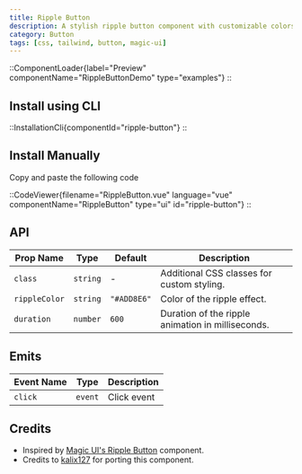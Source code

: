 ```yaml
---
title: Ripple Button
description: A stylish ripple button component with customizable colors and animation duration.
category: Button
tags: [css, tailwind, button, magic-ui]
---
```


::ComponentLoader{label="Preview" componentName="RippleButtonDemo" type="examples"}
::

## Install using CLI

::InstallationCli{componentId="ripple-button"}
::

## Install Manually

Copy and paste the following code

::CodeViewer{filename="RippleButton.vue" language="vue" componentName="RippleButton" type="ui" id="ripple-button"}
::

## API

| Prop Name     | Type     | Default     | Description                                       |
| ------------- | -------- | ----------- | ------------------------------------------------- |
| `class`       | `string` | -           | Additional CSS classes for custom styling.        |
| `rippleColor` | `string` | `"#ADD8E6"` | Color of the ripple effect.                       |
| `duration`    | `number` | `600`       | Duration of the ripple animation in milliseconds. |

## Emits

| Event Name | Type    | Description |
| ---------- | ------- | ----------- |
| `click`    | `event` | Click event |

## Credits

- Inspired by [Magic UI's Ripple Button](https://magicui.design/docs/components/ripple-button) component.
- Credits to [kalix127](https://github.com/kalix127) for porting this component.
